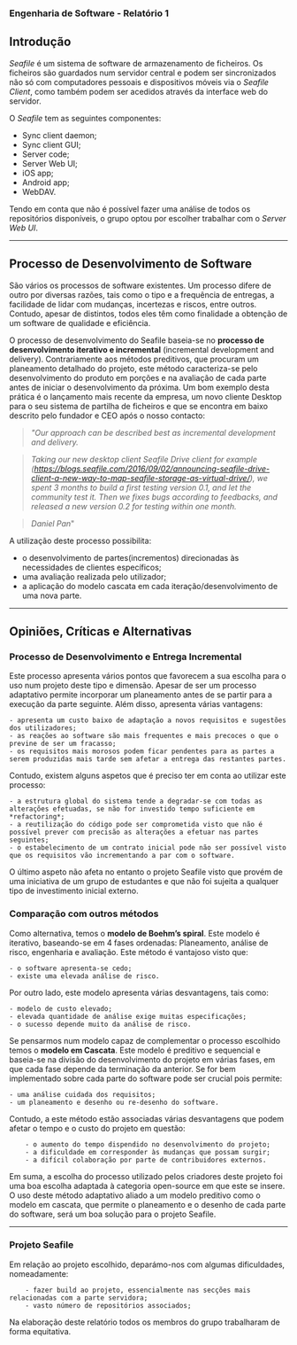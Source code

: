 ### **Engenharia de Software - Relatório 1**


## **Introdução**

*Seafile* é um sistema de software de armazenamento de ficheiros. Os ficheiros são guardados num servidor central e podem ser sincronizados não só com computadores pessoais e dispositivos móveis via o *Seafile Client*, como também podem ser acedidos através da interface web do servidor.

O *Seafile* tem as seguintes componentes:
		
- Sync client daemon;
- Sync client GUI;
- Server code;
- Server Web UI;
- iOS app;
- Android app;
- WebDAV.

Tendo em conta que não é possível fazer uma análise de todos os repositórios disponíveis, o grupo optou por escolher trabalhar com o *Server Web UI*. 

---

## **Processo de Desenvolvimento de Software**

São vários os processos de software existentes. Um processo difere de outro por diversas razões, tais como o tipo e a frequência de entregas, a facilidade de lidar com mudanças, incertezas e riscos, entre outros. Contudo, apesar de distintos, todos eles têm como finalidade a obtenção de um software de qualidade e eficiência. 

O processo de desenvolvimento do Seafile baseia-se no **processo de desenvolvimento iterativo e incremental** (incremental development and delivery). Contrariamente aos métodos preditivos, que procuram um planeamento detalhado do projeto, este método caracteriza-se pelo desenvolvimento do produto em porções e na avaliação de cada parte antes de iniciar o desenvolvimento da próxima. Um bom exemplo desta prática é o lançamento mais recente da empresa, um novo cliente Desktop para o seu sistema de partilha de ficheiros e que se encontra em baixo descrito pelo fundador e CEO após o nosso contacto:

>*"Our approach can be described best as incremental development and delivery.*

>*Taking our new desktop client Seafile Drive client for example (https://blogs.seafile.com/2016/09/02/announcing-seafile-drive-client-a-new-way-to-map-seafile-storage-as-virtual-drive/), we spent 3 months to build a first testing version 0.1, and let the community test it. Then we fixes bugs according to feedbacks, and released a new version 0.2 for testing within one month.*

>*Daniel Pan*"

A utilização deste processo possibilita:

- o desenvolvimento de partes(incrementos) direcionadas às necessidades de clientes específicos;
- uma avaliação realizada pelo utilizador;
- a aplicação do modelo cascata em cada iteração/desenvolvimento de uma nova parte.

<!--- Este projeto, tal como em tantos outros projetos *open source*, baseia-se no **método ágil**. Contrariamente aos métodos preditivos, que procuram um planeamento detalhado do projeto, este método destaca-se pela rápida capacidade de adaptação a mudanças que vão surgindo no decorrer do desenvolvimento do projeto.

Deste modo, este método valoriza essencialmente a:
    
        - funcionalidade do software;
        - colaboração e satisfação do cliente;
        - capacidade de resposta a mudanças.

Como consequência desta volatilidade, é frequente lançarem-se novas funcionalidades no espaço de semanas, o que é vantajoso, pois transmite segurança ao cliente e denota um claro empenho por parte dos *developers*.  --->

---

## **Opiniões, Críticas e Alternativas**

### **Processo de Desenvolvimento e Entrega Incremental**

Este processo apresenta vários pontos que favorecem a sua escolha para o uso num projeto deste tipo e dimensão. Apesar de ser um processo adaptativo permite incorporar um planeamento antes de se partir para a execução da parte seguinte. Além disso, apresenta várias vantagens:
	
	- apresenta um custo baixo de adaptação a novos requisitos e sugestões dos utilizadores;
	- as reações ao software são mais frequentes e mais precoces o que o previne de ser um fracasso;
	- os requisitos mais morosos podem ficar pendentes para as partes a serem produzidas mais tarde sem afetar a entrega das restantes partes.

Contudo, existem alguns aspetos que é preciso ter em conta ao utilizar este processo:

	- a estrutura global do sistema tende a degradar-se com todas as alterações efetuadas, se não for investido tempo suficiente em *refactoring*;
	- a reutilização do código pode ser comprometida visto que não é possível prever com precisão as alterações a efetuar nas partes seguintes;
	- o estabelecimento de um contrato inicial pode não ser possível visto que os requisitos vão incrementando a par com o software.

O último aspeto não afeta no entanto o projeto Seafile visto que provém de uma iniciativa de um grupo de estudantes e que não foi sujeita a qualquer tipo de investimento inicial externo.

### **Comparação com outros métodos**

Como alternativa, temos o **modelo de Boehm’s spiral**. Este modelo é iterativo, baseando-se em 4 fases ordenadas:
Planeamento, análise de risco, engenharia e avaliação.
Este método é vantajoso visto que:
	
	- o software apresenta-se cedo;
	- existe uma elevada análise de risco.

Por outro lado, este modelo apresenta várias desvantagens, tais como:

	- modelo de custo elevado;
	- elevada quantidade de análise exige muitas especificações;
	- o sucesso depende muito da análise de risco.

Se pensarmos num modelo capaz de complementar o processo escolhido temos o **modelo em Cascata**. Este modelo é preditivo e sequencial e baseia-se na divisão do desenvolvimento do projeto em várias fases, em que cada fase depende da terminação da anterior.
Se for bem implementado sobre cada parte do software pode ser crucial pois permite:

	- uma análise cuidada dos requisitos;
	- um planeamento e desenho ou re-desenho do software.

Contudo, a este método estão associadas várias desvantagens que podem afetar o tempo e o custo do projeto em questão: 

        - o aumento do tempo dispendido no desenvolvimento do projeto; 
        - a dificuldade em corresponder às mudanças que possam surgir;
        - a difícil colaboração por parte de contribuidores externos.


Em suma, a escolha do processo utilizado pelos criadores deste projeto foi uma boa escolha adaptada à categoria open-source em que este se insere. O uso deste método adaptativo aliado a um modelo preditivo como o modelo em cascata, que permite o planeamento e o desenho de cada parte do software, será um boa solução para o projeto Seafile.

<!--- ### **Método Ágil**

Como alternativa a este método ágil, temos, por exemplo, o **modelo em cascata**. Este modelo é preditivo e sequencial e baseia-se na divisão do desenvolvimento do projeto em várias fases, em que cada fase depende da terminação da anterior.
Contudo, a este métodos estão associadas várias desvantagens: 

        - o tempo dispendido no desenvolvimento do projeto; 
        - a dificuldade em corresponder às mudanças que possam surgir;
        - a difícil colaboração por parte de contribuidores externos, essencial num projeto "open source".

Apesar da utilização do método ágil em *open source* ser vantajosa relativamente à utilização dos restantes métodos, este falha pela falta de documentação produzida. --->

---

### **Projeto Seafile**

Em relação ao projeto escolhido, deparámo-nos com algumas dificuldades, nomeadamente:

        - fazer build ao projeto, essencialmente nas secções mais relacionadas com a parte servidora;
        - vasto número de repositórios associados;

Na elaboração deste relatório todos os membros do grupo trabalharam de forma equitativa.
